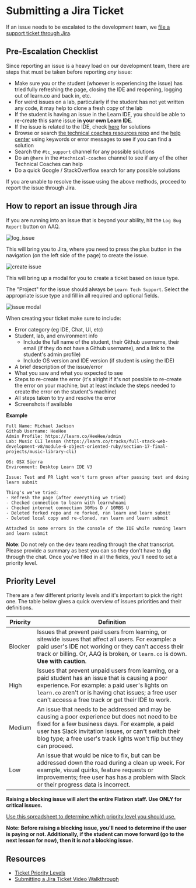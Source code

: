 # Submitting a Jira Ticket

If an issue needs to be escalated to the development team, we [file a support ticket through Jira](https://flatiron.atlassian.net/projects/TS?selectedItem=com.atlassian.jira.jira-projects-plugin%3Areport-page).

## Pre-Escalation Checklist

Since reporting an issue is a heavy load on our development team, there are steps that must be taken before reporting _any_ issue:

- Make sure you or the student (whoever is experiencing the issue) has tried fully refreshing the page, closing the IDE and reopening, logging out of learn.co and back in, etc.
- For weird issues on a lab, particularly if the student has not yet written any code, it may help to clone a fresh copy of the lab
- If the student is having an issue in the Learn IDE, you should be able to re-create this same issue **in your own Learn IDE**.
- If the issue is related to the IDE, check [here](https://docs.google.com/document/d/1QBE_VOFTu46iKQATk-dfHl-8AJfuMIowOhE9_kbFEU0/edit?ts=5df212e2&pli=1) for solutions
- Browse or search [the technical coaches resources repo](https://github.com/flatiron-school/technical-coach-resources) and the [help center](http://help.learn.co/) using keywords or error messages to see if you can find a solution
- Search the `#tc_support` channel for any possible solutions
- Do an `@here` in the `#technical-coaches` channel to see if any of the other Technical Coaches can help
- Do a quick Google / StackOverflow search for any possible solutions

If you are unable to resolve the issue using the above methods, proceed to report the issue through Jira.

## How to report an issue through Jira
If you are running into an issue that is beyond your ability, hit the `Log Bug Report` button on AAQ.

![log_issue](https://github.com/learn-co-curriculum/technical-coach-submitting-a-jira-ticket/blob/master/log_bug_report.png?raw=true)

This will bring you to Jira, where you need to press the plus button in the navigation (on the left side of the page) to create the issue.

![create issue](https://github.com/learn-co-curriculum/technical-coach-submitting-a-jira-ticket/blob/master/create_issue.png?raw=true)

This will bring up a modal for you to create a ticket based on issue type.

The "Project" for the issue should always be `Learn Tech Support`.
Select the appropriate issue type and fill in all required and optional fields.

![issue modal](https://github.com/learn-co-curriculum/technical-coach-submitting-a-jira-ticket/blob/master/create_issue_modal.png?raw=true)

When creating your ticket make sure to include:

* Error category (eg IDE, Chat, UI, etc)
* Student, lab, and environment info
  * Include the full name of the student, their Github username, their email (if they do not have a Github username), and a link to the student's admin profile)
  * Include OS version and IDE version (if student is using the IDE)
* A brief description of the issue/error
* What you saw and what you expected to see
* Steps to re-create the error (it's alright if it's not possible to re-create the error on your machine, but at least include the steps needed to create the error on the student's machine)
* All steps taken to try and resolve the error
* Screenshots if available

**Example**
```
Full Name: Michael Jackson
Github Username: HeeHee
Admin Profile: https://learn.co/HeeHee/admin
Lab: Music CLI lesson (https://learn.co/tracks/full-stack-web-development-v8/module-6-object-oriented-ruby/section-17-final-projects/music-library-cli)

OS: OSX Sierra
Environment: Desktop Learn IDE V3

Issue: Test and PR light won't turn green after passing test and doing learn submit

Thing's we've tried:
- Refresh the page (after everything we tried)
- Checked connection to learn with learnwhoami
- Checked internet connection 30Mbs D / 10MBS U
- Deleted forked repo and re forked, ran learn and learn submit
- Deleted local copy and re-cloned, ran learn and learn submit

Attached is some errors in the console of the IDE while running learn and learn submit
```

**Note**: Do not rely on the dev team reading through the chat transcript. Please provide a summary as best you can so they don't have to dig through the chat. Once you've filled in all the fields, you'll need to set a priority level.

## Priority Level

There are a few different priority levels and it's important to pick the right one. The table below gives a quick overview of issues priorities and their definitions.

| Priority | Definition |
| -------- | ---------- |
| Blocker | Issues that prevent paid users from learning, or sitewide issues that affect all users. For example: a paid user's IDE not working or they can't access their track or billing. Or, AAQ is broken, or `learn.co` is down. **Use with caution**. |
| High | Issues that prevent unpaid users from learning, or a paid student has an issue that is causing a poor experience. For example: a paid user's lights on `learn.co` aren't or is having chat issues; a free user can't access a free track or get their IDE to work.
| Medium | An issue that needs to be addressed and may be causing a poor experience but does not need to be fixed for a few business days. For example, a paid user has Slack invitation issues, or can't switch their blog type; a free user's track lights won't flip but they can proceed.
| Low | An issue that would be nice to fix, but can be addressed down the road during a clean up week. For example, visual quirks, feature requests or improvements; free user has has a problem with Slack or their progress data is incorrect.

**Raising a blocking issue will alert the entire Flatiron staff. Use ONLY for critical issues.**

[Use this spreadsheet to determine which priority level you should use.](https://docs.google.com/a/flatironschool.com/spreadsheets/d/1_yr-CsT0hIfSEcz9vv9yjkRGWQLeKmG40SNjywphoOc/edit?usp=sharing)

**Note: Before raising a blocking issue, you'll need to determine if the user is paying or not. Additionally, if the student can move forward (go to the next lesson for now), then it is *not* a blocking issue.**

## Resources

* [Ticket Priority Levels](https://docs.google.com/a/flatironschool.com/spreadsheets/d/1_yr-CsT0hIfSEcz9vv9yjkRGWQLeKmG40SNjywphoOc/edit?usp=sharing)
* [Submitting a Jira Ticket Video Walkthrough](https://www.youtube.com/watch?v=9LC_G99xHlY&feature=youtu.be)
